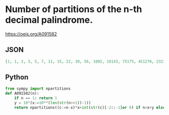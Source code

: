 # Number of partitions of the n\-th decimal palindrome\.
https://oeis.org/A091582
## JSON
```JSON
[1, 1, 2, 3, 5, 7, 11, 15, 22, 30, 56, 1002, 10143, 75175, 451276, 2323520, 10619863, 44108109, 169229875, 214481126, 679903203, 2056148051, 5964539504, 16670689208, 45060624582, 118159068427, 301384802048, 749474411781, 1820701100652, 4714566886083, 10963707205259]
```
## Python
```Python
from sympy import npartitions
def A091582(n):
    if n == 1: return 1
    y = 10*(x:=10**(len(str(n>>1))-1))
    return npartitions((c:=n-x)*x+int(str(c)[-2::-1]or 0) if n<x+y else (c:=n-y)*y+int(str(c)[-1::-1]or 0)) # _Chai Wah Wu_, Jun 14 2024
```
